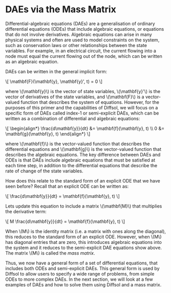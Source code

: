 # DAEs via the Mass Matrix

Differential-algebraic equations (DAEs) are a generalisation of ordinary differential equations (ODEs) that include algebraic equations, or equations that do not involve derivatives. Algebraic equations can arise in many physical systems and often are used to model constraints on the system, such as conservation laws or other relationships between the state variables. For example, in an electrical circuit, the current flowing into a node must equal the current flowing out of the node, which can be written as an algebraic equation.

DAEs can be written in the general implicit form:

\\[
\mathbf{F}(\mathbf{y}, \mathbf{y}', t) = 0
\\]

where \\(\mathbf{y}\\) is the vector of state variables, \\(\mathbf{y}'\\) is the vector of derivatives of the state variables, and \\(\mathbf{F}\\) is a vector-valued function that describes the system of equations. However, for the purposes of this primer and the capabilities of Diffsol, we will focus on a specific form of DAEs called index-1 or semi-explicit DAEs, which can be written as a combination of differential and algebraic equations:

\\[
\begin{align*}
\frac{d\mathbf{y}}{dt} &= \mathbf{f}(\mathbf{y}, t) \\\\
0 &= \mathbf{g}(\mathbf{y}, t)
\end{align*}
\\]

where \\(\mathbf{f}\\) is the vector-valued function that describes the differential equations and \\(\mathbf{g}\\) is the vector-valued function that describes the algebraic equations. The key difference between DAEs and ODEs is that DAEs include algebraic equations that must be satisfied at each time step, in addition to the differential equations that describe the rate of change of the state variables.

How does this relate to the standard form of an explicit ODE that we have seen before? Recall that an explicit ODE can be written as:

\\[
\frac{d\mathbf{y}}{dt} = \mathbf{f}(\mathbf{y}, t)
\\]

Lets update this equation to include a matrix \\(\mathbf{M}\\) that multiplies the derivative term:

\\[
M \frac{d\mathbf{y}}{dt} = \mathbf{f}(\mathbf{y}, t)
\\]

When \\(M\\) is the identity matrix (i.e. a matrix with ones along the diagonal), this reduces to the standard form of an explicit ODE. However, when \\(M\\) has diagonal entries that are zero, this introduces algebraic equations into the system and it reduces to the semi-explicit DAE equations show above. The matrix \\(M\\) is called the *mass matrix*. 

Thus, we now have a general form of a set of differential equations, that includes both ODEs and semi-explicit DAEs. This general form is used by Diffsol to allow users to specify a wide range of problems, from simple ODEs to more complex DAEs. In the next section, we will look at a few examples of DAEs and how to solve them using Diffsol and a mass matrix.

